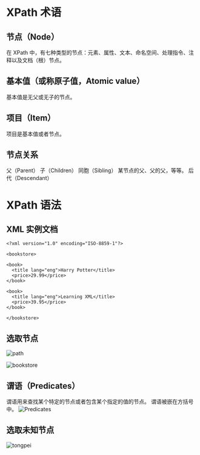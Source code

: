 # XPath 术语
## 节点（Node）
在 XPath 中，有七种类型的节点：元素、属性、文本、命名空间、处理指令、注释以及文档（根）节点。

## 基本值（或称原子值，Atomic value）
基本值是无父或无子的节点。 

## 项目（Item）
项目是基本值或者节点。

## 节点关系
父（Parent）
子（Children）
同胞（Sibling）
某节点的父、父的父，等等。 
后代（Descendant）

# XPath 语法
## XML 实例文档
```
<?xml version="1.0" encoding="ISO-8859-1"?>

<bookstore>

<book>
  <title lang="eng">Harry Potter</title>
  <price>29.99</price>
</book>

<book>
  <title lang="eng">Learning XML</title>
  <price>39.95</price>
</book>

</bookstore>
```
## 选取节点
![path](images\path.png)


![bookstore](images\bookstore.png)

## 谓语（Predicates）
谓语用来查找某个特定的节点或者包含某个指定的值的节点。
谓语被嵌在方括号中。
![Predicates](images\Predicates.png)

## 选取未知节点
![tongpei](images\tongpei.png)